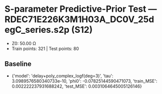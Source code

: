 # S-parameter Predictive-Prior Test — RDEC71E226K3M1H03A_DC0V_25degC_series.s2p (S12)
- Z0: 50.00 Ω
- Train points: 321  |  Test points: 80

## Baseline
- {'model': 'delay+poly_complex_logf(deg=3)', 'tau': 3.0989576580340733e-10, 'phi0': -0.07825144590471073, 'train_MSE': 0.002222237931688242, 'test_MSE': 0.0031064645005126146}